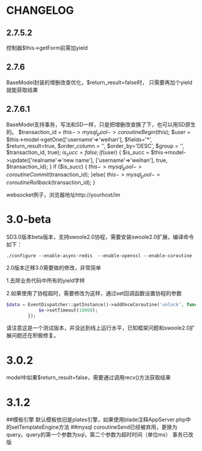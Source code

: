 # CHANGELOG
## 2.7.5.2
控制器$this->getForm前需加yield
## 2.7.6
BaseModel封装的增删改查优化，$return_result=false时，
只需要再加个yield就能获取结果
## 2.7.6.1
BaseModel支持事务，写法和SD一样，只是把增删改查换了下，也可以用SD原生的。
$transaction_id = $this->mysql_pool->coroutineBegin($this);
$user = $this->model->getOne(['username'=>'weihan'], $fields='*', $return_result=true, $order_column = '', $order_by='DESC', $group = '', $transaction_id, true);
$is_succ = false;
if ($user) {
    $is_succ = $this->model->update(['realname'=>'new name'], ['username'=>'weihan'], true, $transaction_id);
}
if ($is_succ) {
    $this->mysql_pool->coroutineCommit($transaction_id);
}else{
    $this->mysql_pool->coroutineRollback($transaction_id);
}

websocket例子，浏览器地址http://yourhost/im
# 3.0-beta

SD3.0版本beta版本，支持swoole2.0协程，需要安装swoole2.0扩展，编译命令如下：
```
./configure --enable-async-redis  --enable-openssl --enable-coroutine
```
2.0版本迁移3.0需要做的修改，非常简单

1.去除业务代码中所有的yield字样

2.如果使用了协程超时，需要修改为这样，通过set回调函数设置协程的参数
```php
$data = EventDispatcher::getInstance()->addOnceCoroutine('unlock', function (EventCoroutine $e) {
            $e->setTimeout(10000);
        });
```
请注意这是一个测试版本，并没达到线上运行水平，已知框架问题和swoole2.0扩展问题还在积极修复。
# 3.0.2
model中如果$return_result=false，需要通过调用recv()方法获取结果
# 3.1.2
##模板引擎
默认模板依旧是plates引擎，如果使用blade注释AppServer.php中的setTemplateEngine方法
##mysql
coroutineSend已经被弃用，更换为query。query的第一个参数为sql，第二个参数为超时时间（单位ms）
事务已改版